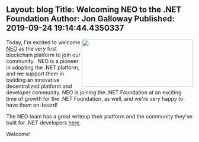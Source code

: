 Layout: blog
Title: Welcoming NEO to the .NET Foundation
Author: Jon Galloway
Published: 2019-09-24 19:14:44.4350337
---
<p><img alt="" src="https://neo-cdn.azureedge.net/images/neo-logo/NEO-smart-economy-logo.svg" style="float: right; width: 300px; height: 129px;" />Today, I'm excited to welcome <a href="https://neo.org/">NEO</a> as the very first blockchain platform to join our community.&nbsp; NEO is a pioneer in adopting the .NET platform, and we support them in building an innovative decentralized platform and developer community. NEO is joining the .NET Foundation at an exciting time of growth for the .NET Foundation, as well, and we're very happy to have them on-board!</p>

<p>The NEO team has a great writeup their platform and the community they've built for .NET developers <a href="https://neo.org/blog/details/4179">here</a>.</p>

<p>Welcome!</p>
